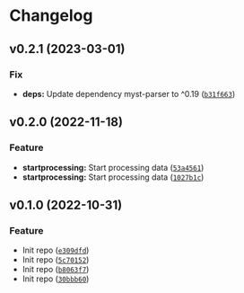 # Changelog

<!--next-version-placeholder-->

## v0.2.1 (2023-03-01)
### Fix
* **deps:** Update dependency myst-parser to ^0.19 ([`b31f663`](https://github.com/lekobob/mopeka-ble/commit/b31f663607059f825cc853b7bbaff3c8bd98c792))

## v0.2.0 (2022-11-18)
### Feature
* **startprocessing:** Start processing data ([`53a4561`](https://github.com/lekobob/mopeka-ble/commit/53a4561c3a457cca6afb25ff2aeff8242ce24a39))
* **startprocessing:** Start processing data ([`1027b1c`](https://github.com/lekobob/mopeka-ble/commit/1027b1cae6030cd96734477b9bca854867b170c0))

## v0.1.0 (2022-10-31)
### Feature
* Init repo ([`e309dfd`](https://github.com/lekobob/mopeka-ble/commit/e309dfd453e14b247735b72bd620ef6c8d40b430))
* Init repo ([`5c70152`](https://github.com/lekobob/mopeka-ble/commit/5c70152e81b3786027f4556de5a12a83cc4b3689))
* Init repo ([`b8063f7`](https://github.com/lekobob/mopeka-ble/commit/b8063f7a3c37844c94fa6231a3f4b8f3a69d3c70))
* Init repo ([`30bbb60`](https://github.com/lekobob/mopeka-ble/commit/30bbb601f4309dac9365adc9c6df2f157a36ff82))
